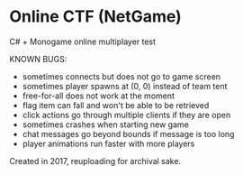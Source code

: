 # Online CTF (NetGame)
C# + Monogame online multiplayer test

KNOWN BUGS:
- sometimes connects but does not go to game screen
- sometimes player spawns at (0, 0) instead of team tent
- free-for-all does not work at the moment
- flag item can fall and won't be able to be retrieved
- click actions go through multiple clients if they are open
- sometimes crashes when starting new game
- chat messages go beyond bounds if message is too long
- player animations run faster with more players

Created in 2017, reuploading for archival sake.
